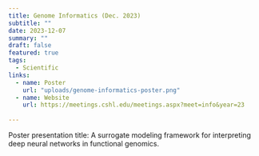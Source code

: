 ```yaml
---
title: Genome Informatics (Dec. 2023)
subtitle: ""
date: 2023-12-07
summary: ""
draft: false
featured: true
tags:
  - Scientific
links:
  - name: Poster
    url: "uploads/genome-informatics-poster.png"
  - name: Website
    url: https://meetings.cshl.edu/meetings.aspx?meet=info&year=23
    
---
```


Poster presentation title: A surrogate modeling framework for interpreting deep neural networks in functional genomics.
